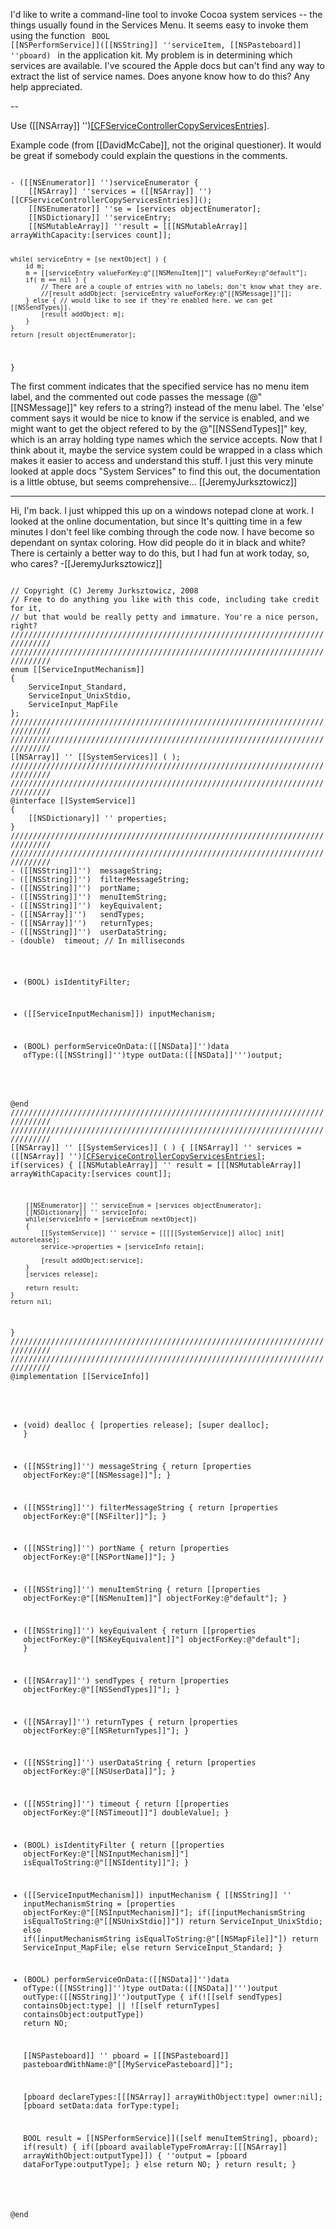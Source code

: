 

I'd like to write a command-line tool to invoke Cocoa system services -- the things usually found in the Services Menu.  It seems easy to invoke them using the function
<code>
BOOL [[NSPerformService]]([[NSString]] ''serviceItem, [[NSPasteboard]] ''pboard)
</code>
in the application kit.  My problem is in determining which services are available.  I've scoured the Apple docs but can't find any way to extract the list of service names.  Does anyone know how to do this?  Any help appreciated.

--

Use 	([[NSArray]] '')[[CFServiceControllerCopyServicesEntries]]().

Example code (from [[DavidMcCabe]], not the original questioner). It would be great if somebody could explain the questions in the comments.

<code>
- ([[NSEnumerator]] '')serviceEnumerator {
	[[NSArray]] ''services = ([[NSArray]] '')[[CFServiceControllerCopyServicesEntries]]();
	[[NSEnumerator]] ''se = [services objectEnumerator];
	[[NSDictionary]] ''serviceEntry;
	[[NSMutableArray]] ''result = [[[NSMutableArray]] arrayWithCapacity:[services count]];

	while( serviceEntry = [se nextObject] ) {
		id m;
		m = [[serviceEntry valueForKey:@"[[NSMenuItem]]"] valueForKey:@"default"];
		if( m == nil ) {
			// There are a couple of entries with no labels; don't know what they are.
			//[result addObject: [serviceEntry valueForKey:@"[[NSMessage]]"]];
		} else { // would like to see if they're enabled here. we can get [[NSSendTypes]].
			[result addObject: m];
		}
	}
	return [result objectEnumerator];
}
</code>

The first comment indicates that the specified service has no menu item label, and the commented out code passes the message (@"[[NSMessage]]" key refers to a string?)  instead of the menu label. The 'else' comment says it would be nice to know if the service is enabled, and we might want to get the object refered to by the @"[[NSSendTypes]]" key, which is an array holding type names which the service accepts. Now that I think about it, maybe the service system could be wrapped in a class which makes it easier to access and understand this stuff. I just this very minute looked at apple docs "System Services" to find this out, the documentation is a little obtuse, but seems comprehensive... [[JeremyJurksztowicz]]

----

Hi, I'm back. I just whipped this up on a windows notepad clone at work. I looked at the online documentation, but since It's quitting time in a few minutes I don't feel like combing through the code now. I have become so dependant on syntax coloring. How did people do it in black and white? There is certainly a better way to do this, but I had fun at work today, so, who cares? -[[JeremyJurksztowicz]]

<code>
// Copyright (C) Jeremy Jurksztowicz, 2008
// Free to do anything you like with this code, including take credit for it,
// but that would be really petty and immature. You're a nice person, right?
///////////////////////////////////////////////////////////////////////////////
///////////////////////////////////////////////////////////////////////////////
enum [[ServiceInputMechanism]]
{
	ServiceInput_Standard,
	ServiceInput_UnixStdio,
	ServiceInput_MapFile
};
///////////////////////////////////////////////////////////////////////////////
///////////////////////////////////////////////////////////////////////////////
[[NSArray]] '' [[SystemServices]] ( );
///////////////////////////////////////////////////////////////////////////////
///////////////////////////////////////////////////////////////////////////////
@interface [[SystemService]]
{
	[[NSDictionary]] '' properties;
}
///////////////////////////////////////////////////////////////////////////////
///////////////////////////////////////////////////////////////////////////////
- ([[NSString]]'') 	messageString;
- ([[NSString]]'')	filterMessageString;
- ([[NSString]]'')	portName;
- ([[NSString]]'')	menuItemString;
- ([[NSString]]'')	keyEquivalent;
- ([[NSArray]]'')	sendTypes;
- ([[NSArray]]'')	returnTypes;
- ([[NSString]]'')	userDataString;
- (double)	timeout; // In milliseconds

- (BOOL) isIdentityFilter;
- ([[ServiceInputMechanism]]) inputMechanism;

- (BOOL) performServiceOnData:([[NSData]]'')data ofType:([[NSString]]'')type outData:([[NSData]]''')output;

@end
///////////////////////////////////////////////////////////////////////////////
///////////////////////////////////////////////////////////////////////////////
[[NSArray]] '' [[SystemServices]] ( )
{
	[[NSArray]] '' services = ([[NSArray]] '')[[CFServiceControllerCopyServicesEntries]]();
	if(services)
	{
		[[NSMutableArray]] '' result = [[[NSMutableArray]] arrayWithCapacity:[services count]];
	
		[[NSEnumerator]] '' serviceEnum = [services objectEnumerator];
		[[NSDictionary]] '' serviceInfo;
		while(serviceInfo = [serviceEnum nextObject])
		{
			[[SystemService]] '' service = [[[[[SystemService]] alloc] init] autorelease];
			service->properties = [serviceInfo retain];
		
			[result addObject:service];
		}
		[services release];
		
		return result;
	}
	return nil;
}
///////////////////////////////////////////////////////////////////////////////
///////////////////////////////////////////////////////////////////////////////
@implementation [[ServiceInfo]]

- (void) dealloc
{
	[properties release];
	[super dealloc];
}

- ([[NSString]]'') 	messageString		{ return [properties objectForKey:@"[[NSMessage]]"]; }
- ([[NSString]]'') 	filterMessageString	{ return [properties objectForKey:@"[[NSFilter]]"]; }
- ([[NSString]]'')	portName		{ return [properties objectForKey:@"[[NSPortName]]"]; }
- ([[NSString]]'')	menuItemString		{ return [[properties objectForKey:@"[[NSMenuItem]]"] objectForKey:@"default"]; }
- ([[NSString]]'')	keyEquivalent		{ return [[properties objectForKey:@"[[NSKeyEquivalent]]"] objectForKey:@"default"]; }
- ([[NSArray]]'')	sendTypes		{ return [properties objectForKey:@"[[NSSendTypes]]"]; }
- ([[NSArray]]'')	returnTypes		{ return [properties objectForKey:@"[[NSReturnTypes]]"]; }
- ([[NSString]]'')	userDataString		{ return [properties objectForKey:@"[[NSUserData]]"]; }
- ([[NSString]]'')	timeout			{ return [[properties objectForKey:@"[[NSTimeout]]"] doubleValue]; }

- (BOOL) isIdentityFilter
{
	return [[properties objectForKey:@"[[NSInputMechanism]]"] isEqualToString:@"[[NSIdentity]]"];
}

- ([[ServiceInputMechanism]]) inputMechanism
{
	[[NSString]] '' inputMechanismString = [properties objectForKey:@"[[NSInputMechanism]]"];
	if([inputMechanismString isEqualToString:@"[[NSUnixStdio]]"])
		return ServiceInput_UnixStdio;
	else if([inputMechanismString isEqualToString:@"[[NSMapFile]]"])
		return ServiceInput_MapFile;
	else
		return ServiceInput_Standard;
}

- (BOOL) performServiceOnData:([[NSData]]'')data ofType:([[NSString]]'')type outData:([[NSData]]''')output outType:([[NSString]]'')outputType
{
	if(![[self sendTypes] containsObject:type] || ![[self returnTypes] containsObject:outputType])
		return NO;

	[[NSPasteboard]] '' pboard = [[[NSPasteboard]] pasteboardWithName:@"[[MyServicePasteboard]]"];
	
	[pboard declareTypes:[[[NSArray]] arrayWithObject:type] owner:nil];
	[pboard setData:data forType:type];

	BOOL result = [[NSPerformService]]([self menuItemString], pboard);
	if(result)
	{
		if([pboard availableTypeFromArray:[[[NSArray]] arrayWithObject:outputType]])
		{
			''output = [pboard dataForType:outputType];
		}
		else return NO;
	}
	return result;
}

@end
</code>